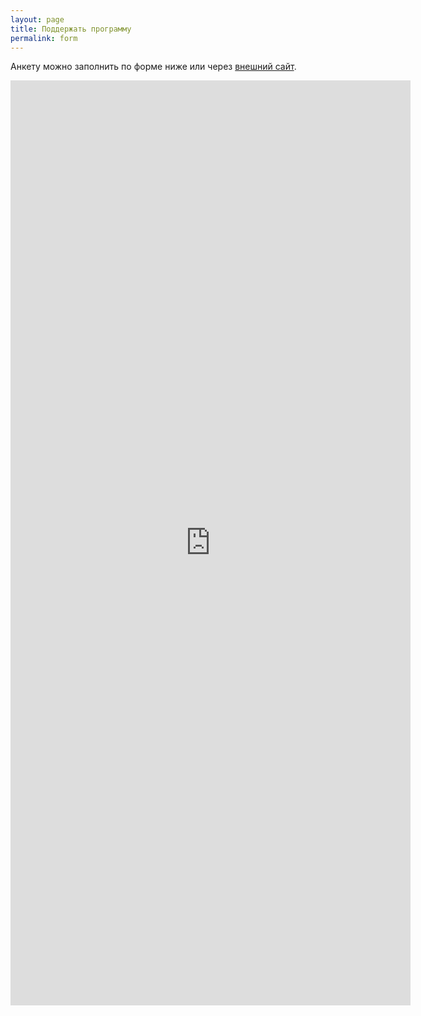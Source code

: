 ```yaml
---
layout: page
title: Поддержать программу
permalink: form
---
```


Анкету можно заполнить по форме ниже или через [внешний сайт](https://forms.gle/RjdHPt1HSe7dWfuF7).

<iframe src="https://docs.google.com/forms/d/e/1FAIpQLSfbcfWtL6ZF-SHDmTtJsCsyjaSw6OU-w6twlhgKoqt3qj5Dxg/viewform?embedded=true" 
        width="640" 
        height="1480" 
        frameborder="0" 
        marginheight="0" 
        marginwidth="0">
    Loading…
</iframe>
